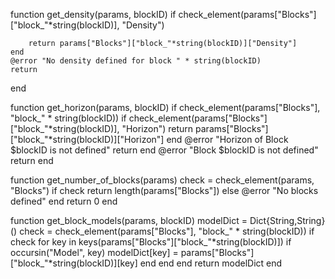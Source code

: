 
function get_density(params, blockID)
    if check_element(params["Blocks"]["block_"*string(blockID)], "Density")

        return params["Blocks"]["block_"*string(blockID)]["Density"]
    end
    @error "No density defined for block " * string(blockID)
    return
end

function get_horizon(params, blockID)
    if check_element(params["Blocks"], "block_" * string(blockID))
        if check_element(params["Blocks"]["block_"*string(blockID)], "Horizon")
            return params["Blocks"]["block_"*string(blockID)]["Horizon"]
        end
        @error "Horizon of Block $blockID is not defined"
        return
    end
    @error "Block $blockID is not defined"
    return
end

function get_number_of_blocks(params)
    check = check_element(params, "Blocks")
    if check
        return length(params["Blocks"])
    else
        @error "No blocks defined"
    end
    return 0
end

function get_block_models(params, blockID)
    modelDict = Dict{String,String}()
    check = check_element(params["Blocks"], "block_" * string(blockID))
    if check
        for key in keys(params["Blocks"]["block_"*string(blockID)])
            if occursin("Model", key)
                modelDict[key] = params["Blocks"]["block_"*string(blockID)][key]
            end
        end
    end
    return modelDict
end


